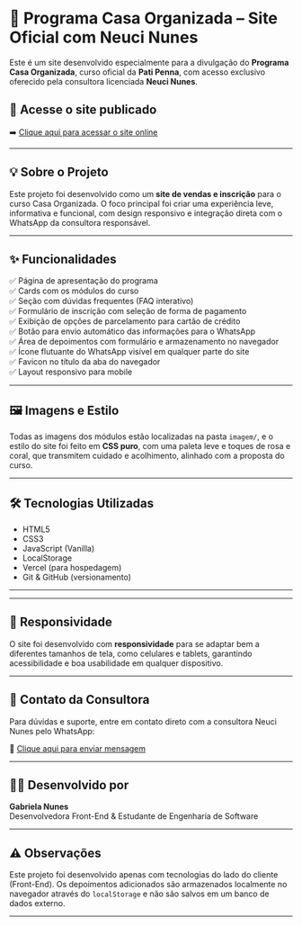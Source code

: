 # 🌸 Programa Casa Organizada – Site Oficial com Neuci Nunes

Este é um site desenvolvido especialmente para a divulgação do **Programa Casa Organizada**, curso oficial da **Pati Penna**, com acesso exclusivo oferecido pela consultora licenciada **Neuci Nunes**.

## 🔗 Acesse o site publicado
➡️ [Clique aqui para acessar o site online](https://casa-organizada-neuci-nunes.vercel.app/)  

---

## 💡 Sobre o Projeto

Este projeto foi desenvolvido como um **site de vendas e inscrição** para o curso Casa Organizada. O foco principal foi criar uma experiência leve, informativa e funcional, com design responsivo e integração direta com o WhatsApp da consultora responsável.

---

## ✨ Funcionalidades

✅ Página de apresentação do programa  
✅ Cards com os módulos do curso  
✅ Seção com dúvidas frequentes (FAQ interativo)  
✅ Formulário de inscrição com seleção de forma de pagamento  
✅ Exibição de opções de parcelamento para cartão de crédito  
✅ Botão para envio automático das informações para o WhatsApp  
✅ Área de depoimentos com formulário e armazenamento no navegador  
✅ Ícone flutuante do WhatsApp visível em qualquer parte do site  
✅ Favicon no título da aba do navegador  
✅ Layout responsivo para mobile

---

## 🖼️ Imagens e Estilo

Todas as imagens dos módulos estão localizadas na pasta `imagem/`, e o estilo do site foi feito em **CSS puro**, com uma paleta leve e toques de rosa e coral, que transmitem cuidado e acolhimento, alinhado com a proposta do curso.

---

## 🛠️ Tecnologias Utilizadas

- HTML5
- CSS3
- JavaScript (Vanilla)
- LocalStorage
- Vercel (para hospedagem)
- Git & GitHub (versionamento)

---


---

## 📱 Responsividade

O site foi desenvolvido com **responsividade** para se adaptar bem a diferentes tamanhos de tela, como celulares e tablets, garantindo acessibilidade e boa usabilidade em qualquer dispositivo.

---

## 💬 Contato da Consultora

Para dúvidas e suporte, entre em contato direto com a consultora Neuci Nunes pelo WhatsApp:

📲 [Clique aqui para enviar mensagem](https://wa.me/5521968219628)

---

## 👩‍💻 Desenvolvido por

**Gabriela Nunes**  
Desenvolvedora Front-End & Estudante de Engenharia de Software  

---

## ⚠️ Observações

Este projeto foi desenvolvido apenas com tecnologias do lado do cliente (Front-End). Os depoimentos adicionados são armazenados localmente no navegador através do `localStorage` e não são salvos em um banco de dados externo.

---



